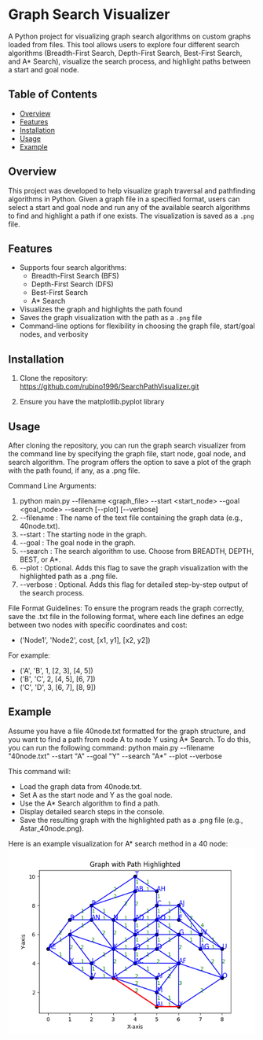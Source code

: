 # Graph Search Visualizer

A Python project for visualizing graph search algorithms on custom graphs loaded from files. This tool allows users to explore four different search algorithms (Breadth-First Search, Depth-First Search, Best-First Search, and A* Search), visualize the search process, and highlight paths between a start and goal node.

## Table of Contents
- [Overview](#overview)
- [Features](#features)
- [Installation](#installation)
- [Usage](#usage)
- [Example](#example)


## Overview
This project was developed to help visualize graph traversal and pathfinding algorithms in Python. Given a graph file in a specified format, users can select a start and goal node and run any of the available search algorithms to find and highlight a path if one exists. The visualization is saved as a `.png` file.

## Features
- Supports four search algorithms:
  - Breadth-First Search (BFS)
  - Depth-First Search (DFS)
  - Best-First Search
  - A* Search
- Visualizes the graph and highlights the path found
- Saves the graph visualization with the path as a `.png` file
- Command-line options for flexibility in choosing the graph file, start/goal nodes, and verbosity

## Installation
1. Clone the repository:
https://github.com/rubino1996/SearchPathVisualizer.git

2. Ensure you have the matplotlib.pyplot library

## Usage
After cloning the repository, you can run the graph search visualizer from the command line by specifying the graph file, start node, goal node, and search algorithm. The program offers the option to save a plot of the graph with the path found, if any, as a .png file.

Command Line Arguments:
1. python main.py --filename <graph_file> --start <start_node> --goal <goal_node> --search <algorithm> [--plot] [--verbose]
2. --filename : The name of the text file containing the graph data (e.g., 40node.txt). 
3. --start : The starting node in the graph.
4. --goal : The goal node in the graph.
5. --search : The search algorithm to use. Choose from BREADTH, DEPTH, BEST, or A*.
6. --plot : Optional. Adds this flag to save the graph visualization with the highlighted path as a .png file.
7. --verbose : Optional. Adds this flag for detailed step-by-step output of the search process.

File Format Guidelines:
To ensure the program reads the graph correctly, save the .txt file in the following format, where each line defines an edge between two nodes with specific coordinates and cost:

- ('Node1', 'Node2', cost, [x1, y1], [x2, y2])

For example:
- ('A', 'B', 1, [2, 3], [4, 5])
- ('B', 'C', 2, [4, 5], [6, 7])
- ('C', 'D', 3, [6, 7], [8, 9])

## Example
Assume you have a file 40node.txt formatted for the graph structure, and you want to find a path from node A to node Y using A* Search. To do this, you can run the following command:
python main.py --filename "40node.txt" --start "A" --goal "Y" --search "A*" --plot --verbose

This command will:
- Load the graph data from 40node.txt.
- Set A as the start node and Y as the goal node.
- Use the A* Search algorithm to find a path.
- Display detailed search steps in the console.
- Save the resulting graph with the highlighted path as a .png file (e.g., Astar_40node.png).

Here is an example visualization for A* search method in a 40 node:
![A-star Example](https://github.com/rubino1996/SearchPathVisualizer/blob/main/Astar_40node.png)
